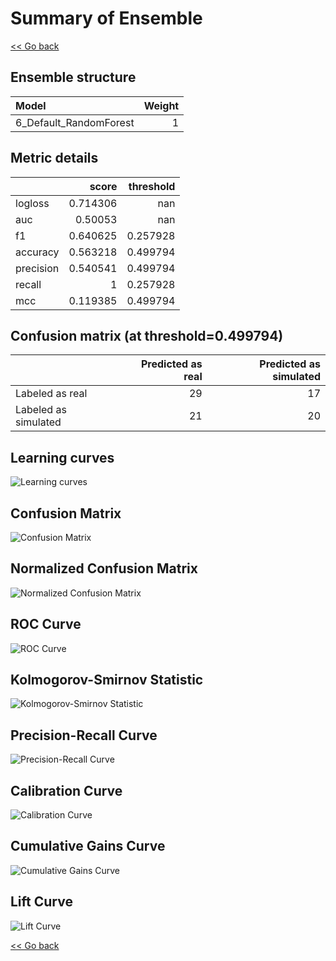 # Summary of Ensemble

[<< Go back](../README.md)


## Ensemble structure
| Model                  |   Weight |
|:-----------------------|---------:|
| 6_Default_RandomForest |        1 |

## Metric details
|           |    score |   threshold |
|:----------|---------:|------------:|
| logloss   | 0.714306 |  nan        |
| auc       | 0.50053  |  nan        |
| f1        | 0.640625 |    0.257928 |
| accuracy  | 0.563218 |    0.499794 |
| precision | 0.540541 |    0.499794 |
| recall    | 1        |    0.257928 |
| mcc       | 0.119385 |    0.499794 |


## Confusion matrix (at threshold=0.499794)
|                      |   Predicted as real |   Predicted as simulated |
|:---------------------|--------------------:|-------------------------:|
| Labeled as real      |                  29 |                       17 |
| Labeled as simulated |                  21 |                       20 |

## Learning curves
![Learning curves](learning_curves.png)
## Confusion Matrix

![Confusion Matrix](confusion_matrix.png)


## Normalized Confusion Matrix

![Normalized Confusion Matrix](confusion_matrix_normalized.png)


## ROC Curve

![ROC Curve](roc_curve.png)


## Kolmogorov-Smirnov Statistic

![Kolmogorov-Smirnov Statistic](ks_statistic.png)


## Precision-Recall Curve

![Precision-Recall Curve](precision_recall_curve.png)


## Calibration Curve

![Calibration Curve](calibration_curve_curve.png)


## Cumulative Gains Curve

![Cumulative Gains Curve](cumulative_gains_curve.png)


## Lift Curve

![Lift Curve](lift_curve.png)



[<< Go back](../README.md)
